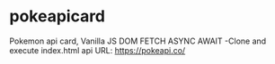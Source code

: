 # pokeapicard
Pokemon api card, Vanilla JS DOM FETCH ASYNC AWAIT
-Clone and execute index.html
api URL: https://pokeapi.co/
